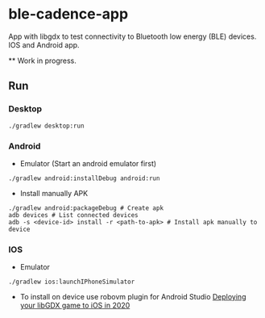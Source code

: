 # ble-cadence-app
App with libgdx to test connectivity to Bluetooth low energy (BLE) devices. IOS and Android app.

** Work in progress.

## Run

### Desktop

```shell
./gradlew desktop:run
```
### Android

- Emulator (Start an android emulator first)
```shell
./gradlew android:installDebug android:run
```

- Install manually APK
```shell
./gradlew android:packageDebug # Create apk
adb devices # List connected devices
adb -s <device-id> install -r <path-to-apk> # Install apk manually to device
```

### IOS

- Emulator
```shell
./gradlew ios:launchIPhoneSimulator
```

- To install on device use robovm plugin for Android Studio
[Deploying your libGDX game to iOS in 2020](https://medium.com/@bschulte19e/deploying-your-libgdx-game-to-ios-in-2020-4ddce8fff26c)


